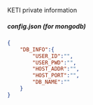 KETI private information


##### config.json (for mongodb)
```json
{
    "DB_INFO":{
        "USER_ID":"",
        "USER_PWD":"",
        "HOST_ADDR":"",
        "HOST_PORT":"",
        "DB_NAME":""
    }
}
```